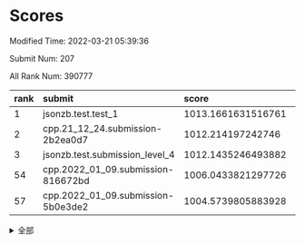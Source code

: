 # Scores

Modified Time: 2022-03-21 05:39:36

Submit Num: 207

All Rank Num: 390777

| rank |               submit               |       score        |       sigma        | pk_num |
| :--- | :--------------------------------- | :----------------- | :----------------- | :----- |
| 1    | jsonzb.test.test_1                 | 1013.1661631516761 | 0.8010645515703216 | 7554   |
| 2    | cpp.21_12_24.submission-2b2ea0d7   | 1012.214197242746  | 0.7494759710333136 | 7552   |
| 3    | jsonzb.test.submission_level_4     | 1012.1435246493882 | 0.7706079285299637 | 7549   |
| 54   | cpp.2022_01_09.submission-816672bd | 1006.0433821297726 | 0.7262933850543708 | 7551   |
| 57   | cpp.2022_01_09.submission-5b0e3de2 | 1004.5739805883928 | 0.7186632220557498 | 7552   |


<details>
<summary>全部</summary>

| rank |                 submit                 |       score        |       sigma        | pk_num |
| :--- | :------------------------------------- | :----------------- | :----------------- | :----- |
| 1    | jsonzb.test.test_1                     | 1013.1661631516761 | 0.8010645515703216 | 7554   |
| 2    | cpp.21_12_24.submission-2b2ea0d7       | 1012.214197242746  | 0.7494759710333136 | 7552   |
| 3    | jsonzb.test.submission_level_4         | 1012.1435246493882 | 0.7706079285299637 | 7549   |
| 4    | gobigger.level_3.submission_level_3_36 | 1011.3997916846379 | 0.7664160187857139 | 7547   |
| 5    | gobigger.level_3.submission_level_3_0  | 1011.3025001869628 | 0.7593118241902166 | 7552   |
| 6    | gobigger.level_3.submission_level_3_15 | 1011.2918973969375 | 0.7748756140514409 | 7553   |
| 7    | gobigger.level_3.submission_level_3_2  | 1011.2509405175537 | 0.7638981060522773 | 7553   |
| 8    | gobigger.level_3.submission_level_3_43 | 1011.2090597712562 | 0.7556904473731718 | 7554   |
| 9    | gobigger.level_3.submission_level_3_3  | 1011.093346370882  | 0.7858206028159046 | 7545   |
| 10   | gobigger.level_3.submission_level_3_29 | 1011.0841733430253 | 0.7554878382303776 | 7552   |
| 11   | gobigger.level_3.submission_level_3_26 | 1011.0478682019327 | 0.7669078961176139 | 7555   |
| 12   | gobigger.level_3.submission_level_3_7  | 1010.9965944962591 | 0.7925951074221906 | 7555   |
| 13   | gobigger.level_3.submission_level_3_46 | 1010.9065230951147 | 0.7602780752726488 | 7555   |
| 14   | gobigger.level_3.submission_level_3_21 | 1010.7226134202451 | 0.7614710255069691 | 7553   |
| 15   | gobigger.level_3.submission_level_3_6  | 1010.6179469907627 | 0.7486001888839728 | 7549   |
| 16   | gobigger.level_3.submission_level_3_47 | 1010.3658740999708 | 0.7403978234327452 | 7552   |
| 17   | gobigger.level_3.submission_level_3_11 | 1010.3539908746752 | 0.7834860536999355 | 7554   |
| 18   | gobigger.level_3.submission_level_3_45 | 1010.2045259507014 | 0.7567154617148762 | 7556   |
| 19   | gobigger.level_3.submission_level_3_19 | 1010.1776479388961 | 0.7364539339147568 | 7552   |
| 20   | gobigger.level_3.submission_level_3_35 | 1010.1111022881657 | 0.7857705145477213 | 7550   |
| 21   | gobigger.level_3.submission_level_3_1  | 1010.1108186598933 | 0.7448879833050633 | 7551   |
| 22   | gobigger.level_3.submission_level_3_44 | 1010.0784653823644 | 0.7528464097611923 | 7545   |
| 23   | gobigger.level_3.submission_level_3_34 | 1010.042042866762  | 0.7622138582780992 | 7551   |
| 24   | gobigger.level_3.submission_level_3_10 | 1010.008896827769  | 0.759384970350175  | 7552   |
| 25   | gobigger.level_3.submission_level_3_12 | 1010.0037041171246 | 0.7490742688952841 | 7554   |
| 26   | gobigger.level_3.submission_level_3_39 | 1009.9634279325878 | 0.7382551856165138 | 7551   |
| 27   | gobigger.level_3.submission_level_3_49 | 1009.9515246724254 | 0.7608417348156855 | 7553   |
| 28   | gobigger.level_3.submission_level_3_5  | 1009.9426248558489 | 0.7527635302158814 | 7557   |
| 29   | gobigger.level_3.submission_level_3_4  | 1009.9418342490144 | 0.7631484859807615 | 7552   |
| 30   | gobigger.level_3.submission_level_3_16 | 1009.9395379121717 | 0.7656000381907315 | 7549   |
| 31   | gobigger.level_3.submission_level_3_31 | 1009.9099321371589 | 0.7516159372556097 | 7549   |
| 32   | gobigger.level_3.submission_level_3_33 | 1009.871526722457  | 0.7501713095571493 | 7549   |
| 33   | gobigger.level_3.submission_level_3_27 | 1009.8170064684375 | 0.738743686716015  | 7552   |
| 34   | gobigger.level_3.submission_level_3_14 | 1009.7858766225061 | 0.7496454333263664 | 7547   |
| 35   | gobigger.level_3.submission_level_3_22 | 1009.7368329868551 | 0.7609577806720198 | 7555   |
| 36   | gobigger.level_3.submission_level_3_37 | 1009.7212938147253 | 0.7823044838488975 | 7554   |
| 37   | gobigger.level_3.submission_level_3_41 | 1009.6400362500061 | 0.7504138788387652 | 7545   |
| 38   | gobigger.level_3.submission_level_3_23 | 1009.6035565217461 | 0.7428883523144925 | 7552   |
| 39   | gobigger.level_3.submission_level_3_8  | 1009.5796421732213 | 0.7764343867972007 | 7558   |
| 40   | gobigger.level_3.submission_level_3_20 | 1009.5437236887943 | 0.7334957247081294 | 7554   |
| 41   | gobigger.level_3.submission_level_3_28 | 1009.525097138064  | 0.7343714187784212 | 7551   |
| 42   | gobigger.level_3.submission_level_3_9  | 1009.4975186215536 | 0.748765966464719  | 7550   |
| 43   | gobigger.level_3.submission_level_3_17 | 1009.4859052846639 | 0.7461088601911184 | 7552   |
| 44   | gobigger.level_3.submission_level_3_42 | 1009.3282049455881 | 0.7636753107879081 | 7550   |
| 45   | gobigger.level_3.submission_level_3_25 | 1009.3226762502222 | 0.755907532569555  | 7555   |
| 46   | gobigger.level_3.submission_level_3_40 | 1009.225358070515  | 0.7407355465932324 | 7556   |
| 47   | gobigger.level_3.submission_level_3_18 | 1009.1752279578143 | 0.7521412033784763 | 7553   |
| 48   | gobigger.level_3.submission_level_3_38 | 1009.0974066567057 | 0.7661105938653241 | 7555   |
| 49   | gobigger.level_3.submission_level_3_24 | 1008.9586481618114 | 0.7627651496894178 | 7554   |
| 50   | gobigger.level_3.submission_level_3_30 | 1008.8909590912164 | 0.7672125796148463 | 7553   |
| 51   | gobigger.level_3.submission_level_3_13 | 1008.8290467875046 | 0.7429114010217958 | 7553   |
| 52   | gobigger.level_3.submission_level_3_48 | 1008.5200054577838 | 0.7433155903286729 | 7549   |
| 53   | gobigger.level_3.submission_level_3_32 | 1008.2123456365057 | 0.7381029362075319 | 7550   |
| 54   | cpp.2022_01_09.submission-816672bd     | 1006.0433821297726 | 0.7262933850543708 | 7551   |
| 55   | gobigger.level_1.submission_level_1_8  | 1005.263796419329  | 0.7229564084617068 | 7552   |
| 56   | gobigger.level_1.submission_level_1_3  | 1004.9877100347968 | 0.7121265371894767 | 7550   |
| 57   | cpp.2022_01_09.submission-5b0e3de2     | 1004.5739805883928 | 0.7186632220557498 | 7552   |
| 58   | gobigger.level_1.submission_level_1_21 | 1004.3043769209387 | 0.7236971696117991 | 7551   |
| 59   | gobigger.level_1.submission_level_1_45 | 1004.2383379685148 | 0.7210386820771132 | 7552   |
| 60   | gobigger.level_1.submission_level_1_19 | 1004.218328000034  | 0.716495928893633  | 7553   |
| 61   | gobigger.level_1.submission_level_1_13 | 1004.2132082181639 | 0.7173890524307379 | 7552   |
| 62   | gobigger.level_1.submission_level_1_41 | 1004.1533387616809 | 0.7245610674896943 | 7552   |
| 63   | gobigger.level_1.submission_level_1_1  | 1004.1286570366843 | 0.7092344524962919 | 7556   |
| 64   | gobigger.level_1.submission_level_1_35 | 1004.0837301450935 | 0.7293850817585535 | 7551   |
| 65   | gobigger.level_1.submission_level_1_2  | 1004.0372864127278 | 0.7103302097537302 | 7552   |
| 66   | gobigger.level_1.submission_level_1_5  | 1003.9328385716954 | 0.7130168945012738 | 7558   |
| 67   | gobigger.level_1.submission_level_1_46 | 1003.8804699637466 | 0.7214262389754249 | 7549   |
| 68   | gobigger.level_1.submission_level_1_23 | 1003.8467700169281 | 0.7189512923022219 | 7549   |
| 69   | gobigger.level_1.submission_level_1_37 | 1003.8299960538654 | 0.7347276297156281 | 7551   |
| 70   | gobigger.level_1.submission_level_1_17 | 1003.7321621101927 | 0.7317523654249143 | 7555   |
| 71   | gobigger.level_1.submission_level_1_40 | 1003.712160687791  | 0.7269791934107029 | 7551   |
| 72   | gobigger.level_1.submission_level_1_49 | 1003.6194239539514 | 0.7034091444673339 | 7549   |
| 73   | gobigger.level_1.submission_level_1_18 | 1003.6108873183293 | 0.7159040651538761 | 7544   |
| 74   | gobigger.level_1.submission_level_1_26 | 1003.5685102868183 | 0.7174245034697698 | 7551   |
| 75   | gobigger.level_1.submission_level_1_0  | 1003.5456254256568 | 0.7178250651912677 | 7543   |
| 76   | gobigger.level_1.submission_level_1_27 | 1003.5334451107719 | 0.7006230904854802 | 7554   |
| 77   | gobigger.level_1.submission_level_1_20 | 1003.4526624762719 | 0.7096134582576777 | 7548   |
| 78   | gobigger.level_1.submission_level_1_34 | 1003.3813459149715 | 0.709039373918694  | 7548   |
| 79   | gobigger.level_1.submission_level_1_15 | 1003.3423797427358 | 0.7152573829374791 | 7549   |
| 80   | gobigger.level_1.submission_level_1_4  | 1003.32633737635   | 0.7225576059240574 | 7556   |
| 81   | gobigger.level_1.submission_level_1_42 | 1003.2709583236802 | 0.7144968636386478 | 7549   |
| 82   | gobigger.level_1.submission_level_1_33 | 1003.2266184229056 | 0.7157796290365119 | 7550   |
| 83   | gobigger.level_1.submission_level_1_11 | 1003.1888664171076 | 0.7154632124218521 | 7553   |
| 84   | gobigger.level_1.submission_level_1_36 | 1003.1809260630858 | 0.7244652408564835 | 7552   |
| 85   | gobigger.level_1.submission_level_1_24 | 1003.1312598990747 | 0.7198881959512132 | 7553   |
| 86   | gobigger.level_1.submission_level_1_44 | 1003.123708200655  | 0.7177915441353966 | 7552   |
| 87   | gobigger.level_1.submission_level_1_43 | 1003.0658612682829 | 0.7125412739384445 | 7548   |
| 88   | gobigger.level_1.submission_level_1_25 | 1003.0270358870961 | 0.7203602472185561 | 7554   |
| 89   | gobigger.level_1.submission_level_1_32 | 1002.9770768620635 | 0.7153152809311899 | 7548   |
| 90   | gobigger.level_1.submission_level_1_31 | 1002.9762148968565 | 0.721300226811102  | 7553   |
| 91   | gobigger.level_1.submission_level_1_22 | 1002.9703460270798 | 0.7111395949851195 | 7552   |
| 92   | gobigger.level_1.submission_level_1_48 | 1002.9545975459489 | 0.7132540693511829 | 7550   |
| 93   | gobigger.level_1.submission_level_1_47 | 1002.8019923813985 | 0.7135900527277024 | 7549   |
| 94   | gobigger.level_1.submission_level_1_14 | 1002.7727387829241 | 0.7196216743965047 | 7558   |
| 95   | gobigger.level_1.submission_level_1_9  | 1002.7661055238588 | 0.7239060876051386 | 7553   |
| 96   | gobigger.level_1.submission_level_1_28 | 1002.7191128117491 | 0.7276792534915929 | 7551   |
| 97   | gobigger.level_1.submission_level_1_12 | 1002.6873296166375 | 0.7136461337315552 | 7552   |
| 98   | gobigger.level_1.submission_level_1_30 | 1002.6682532576896 | 0.7194377029149642 | 7555   |
| 99   | gobigger.level_1.submission_level_1_16 | 1002.6103395507059 | 0.7029921353952195 | 7545   |
| 100  | gobigger.level_1.submission_level_1_38 | 1002.6065399723058 | 0.7209854029362828 | 7551   |
| 101  | gobigger.level_1.submission_level_1_29 | 1002.505723660804  | 0.715746693526081  | 7556   |
| 102  | gobigger.level_1.submission_level_1_10 | 1002.4952267243534 | 0.7139017382173829 | 7551   |
| 103  | gobigger.level_1.submission_level_1_6  | 1002.2567181286981 | 0.7171473736722209 | 7554   |
| 104  | gobigger.level_1.submission_level_1_7  | 1002.229728830691  | 0.7111132480821653 | 7548   |
| 105  | gobigger.level_1.submission_level_1_39 | 1001.5498137235022 | 0.7049397776580599 | 7548   |
| 106  | gobigger.random.submission_random_34   | 997.2835166084286  | 0.7108570149955089 | 7549   |
| 107  | gobigger.random.submission_random_1    | 997.2142070250998  | 0.716677634368261  | 7551   |
| 108  | gobigger.random.submission_random_19   | 997.0849121863558  | 0.708048614654367  | 7554   |
| 109  | gobigger.random.submission_random_30   | 997.023603652201   | 0.7038547625794064 | 7552   |
| 110  | gobigger.random.submission_random_3    | 996.7070891697053  | 0.7063273356874856 | 7550   |
| 111  | gobigger.random.submission_random_45   | 996.6932712723689  | 0.7166069363806201 | 7542   |
| 112  | gobigger.random.submission_random_22   | 996.6550363764121  | 0.7042817536018261 | 7551   |
| 113  | gobigger.random.submission_random_48   | 996.6272612000748  | 0.7093679639367463 | 7552   |
| 114  | gobigger.random.submission_random_18   | 996.514871410317   | 0.7290023970308835 | 7548   |
| 115  | gobigger.random.submission_random_28   | 996.4827170241682  | 0.7081889491052658 | 7553   |
| 116  | gobigger.random.submission_random_37   | 996.4059776527893  | 0.7033482897954159 | 7552   |
| 117  | gobigger.random.submission_random_7    | 996.3870674940237  | 0.7141238759892736 | 7553   |
| 118  | gobigger.random.submission_random_38   | 996.3533448975054  | 0.6960405739917678 | 7552   |
| 119  | gobigger.random.submission_random_16   | 996.3266906712182  | 0.7034540018416477 | 7554   |
| 120  | gobigger.random.submission_random_33   | 996.2159577823531  | 0.7123242243653083 | 7552   |
| 121  | gobigger.random.submission_random_47   | 996.087324798291   | 0.7149679956715913 | 7549   |
| 122  | gobigger.random.submission_random_12   | 996.081916082931   | 0.7134164339296402 | 7551   |
| 123  | gobigger.random.submission_random_25   | 996.0818960428746  | 0.7098520755545151 | 7556   |
| 124  | gobigger.random.submission_random_17   | 996.0585160580935  | 0.6964860131591321 | 7554   |
| 125  | gobigger.random.submission_random_14   | 996.0539614111021  | 0.7113694413832036 | 7553   |
| 126  | gobigger.random.submission_random_21   | 995.9982268706871  | 0.7243350698375448 | 7552   |
| 127  | gobigger.random.submission_random_20   | 995.9854292085347  | 0.6997447874830186 | 7549   |
| 128  | gobigger.random.submission_random_49   | 995.9316486055994  | 0.7106075808590046 | 7553   |
| 129  | gobigger.random.submission_random_36   | 995.9219013219107  | 0.7067272617974552 | 7547   |
| 130  | gobigger.random.submission_random_42   | 995.8948262184246  | 0.7166522205857344 | 7549   |
| 131  | gobigger.random.submission_random_24   | 995.8938358800058  | 0.7098849711637288 | 7553   |
| 132  | gobigger.random.submission_random_6    | 995.8816580740347  | 0.7049507845816085 | 7550   |
| 133  | gobigger.random.submission_random_13   | 995.8502918528656  | 0.7001817099785735 | 7549   |
| 134  | gobigger.random.submission_random_44   | 995.8268115665944  | 0.6984712982704075 | 7546   |
| 135  | gobigger.random.submission_random_2    | 995.8208453056162  | 0.7167334986817405 | 7552   |
| 136  | gobigger.random.submission_random_43   | 995.7635874553868  | 0.7069656301937233 | 7551   |
| 137  | gobigger.random.submission_random_26   | 995.7537858485839  | 0.7154684766753203 | 7551   |
| 138  | gobigger.random.submission_random_41   | 995.7386964714793  | 0.7117097753752822 | 7548   |
| 139  | gobigger.random.submission_random_39   | 995.7077844704032  | 0.7137079095960805 | 7548   |
| 140  | gobigger.random.submission_random_31   | 995.6999769262862  | 0.7097030445861718 | 7551   |
| 141  | gobigger.random.submission_random_35   | 995.6855933772184  | 0.7188379917694376 | 7553   |
| 142  | gobigger.random.submission_random_40   | 995.6693283741387  | 0.7094861124690183 | 7551   |
| 143  | gobigger.random.submission_random_15   | 995.6023170329581  | 0.7180978564004956 | 7552   |
| 144  | gobigger.random.submission_random_9    | 995.521064832575   | 0.7208625047108083 | 7548   |
| 145  | gobigger.random.submission_random_46   | 995.4435461659261  | 0.7108322691423554 | 7553   |
| 146  | gobigger.random.submission_random_32   | 995.429951394661   | 0.7165323795574083 | 7551   |
| 147  | gobigger.random.submission_random_10   | 995.4049251400584  | 0.7109214590196498 | 7554   |
| 148  | gobigger.random.submission_random_23   | 995.3814079473079  | 0.7310492855739171 | 7548   |
| 149  | gobigger.random.submission_random_0    | 995.3632340685556  | 0.7215651295157591 | 7550   |
| 150  | gobigger.random.submission_random_27   | 995.2696313367586  | 0.7077838369592545 | 7554   |
| 151  | gobigger.random.submission_random_11   | 995.2612481176101  | 0.7092886705405275 | 7554   |
| 152  | gobigger.random.submission_random_8    | 995.2296388690772  | 0.733569707766808  | 7547   |
| 153  | gobigger.random.submission_random_4    | 995.1123217513436  | 0.7169116059960117 | 7549   |
| 154  | gobigger.random.submission_random_5    | 995.0610643730055  | 0.7115464259934292 | 7547   |
| 155  | gobigger.level_2.submission_level_2_5  | 994.5738326369227  | 0.7192762986548341 | 7551   |
| 156  | gobigger.random.submission_random_29   | 994.4178735244672  | 0.7394787981646496 | 7546   |
| 157  | gobigger.level_2.submission_level_2_44 | 993.7933534029322  | 0.737425124165911  | 7553   |
| 158  | gobigger.level_2.submission_level_2_32 | 993.6584588094191  | 0.717618651992721  | 7553   |
| 159  | gobigger.level_2.submission_level_2_37 | 993.6042048577912  | 0.7243401602419728 | 7551   |
| 160  | gobigger.level_2.submission_level_2_28 | 993.5913064580441  | 0.7336236046699995 | 7550   |
| 161  | gobigger.level_2.submission_level_2_1  | 993.189347981695   | 0.7303605232614964 | 7556   |
| 162  | gobigger.level_2.submission_level_2_13 | 993.1653195384005  | 0.7414133748737632 | 7552   |
| 163  | gobigger.level_2.submission_level_2_10 | 993.1533985427682  | 0.7414542205451624 | 7551   |
| 164  | gobigger.level_2.submission_level_2_27 | 992.9968558503191  | 0.7411069439066511 | 7553   |
| 165  | gobigger.level_2.submission_level_2_18 | 992.9081877989578  | 0.732498411006717  | 7550   |
| 166  | gobigger.level_2.submission_level_2_38 | 992.9028666086999  | 0.7374378728033265 | 7554   |
| 167  | gobigger.level_2.submission_level_2_14 | 992.8298437613226  | 0.7624327077193475 | 7551   |
| 168  | gobigger.level_2.submission_level_2_0  | 992.8257513618626  | 0.735205676736309  | 7548   |
| 169  | gobigger.level_2.submission_level_2_30 | 992.7771333833192  | 0.7219316669117413 | 7550   |
| 170  | gobigger.level_2.submission_level_2_49 | 992.4162947897036  | 0.7446565162668569 | 7553   |
| 171  | gobigger.level_2.submission_level_2_34 | 992.3033832341526  | 0.7461976732560253 | 7551   |
| 172  | gobigger.level_2.submission_level_2_39 | 992.2642907748186  | 0.7380352136503243 | 7550   |
| 173  | gobigger.level_2.submission_level_2_24 | 992.2580302358978  | 0.7407579751228416 | 7552   |
| 174  | gobigger.level_2.submission_level_2_20 | 992.2110250443868  | 0.7406079724690879 | 7549   |
| 175  | gobigger.level_2.submission_level_2_17 | 992.2062488098679  | 0.7578836844114507 | 7554   |
| 176  | gobigger.level_2.submission_level_2_45 | 992.1996332395537  | 0.7313992408829035 | 7553   |
| 177  | gobigger.level_2.submission_level_2_22 | 992.1366452659107  | 0.7470512363045095 | 7551   |
| 178  | gobigger.level_2.submission_level_2_33 | 992.1325231846326  | 0.7441180024512434 | 7552   |
| 179  | gobigger.level_2.submission_level_2_16 | 992.0960620421381  | 0.7458649091627569 | 7548   |
| 180  | gobigger.level_2.submission_level_2_19 | 992.0648350083027  | 0.752905031743549  | 7547   |
| 181  | gobigger.level_2.submission_level_2_42 | 992.0461862722154  | 0.7512348763885821 | 7557   |
| 182  | gobigger.level_2.submission_level_2_40 | 991.9468254191588  | 0.7405410016898887 | 7554   |
| 183  | gobigger.level_2.submission_level_2_7  | 991.8670966854423  | 0.7314613891376945 | 7552   |
| 184  | gobigger.level_2.submission_level_2_6  | 991.751254119456   | 0.7397861962551718 | 7551   |
| 185  | gobigger.level_2.submission_level_2_29 | 991.7328118603994  | 0.7456776715412062 | 7551   |
| 186  | gobigger.level_2.submission_level_2_47 | 991.7145108630529  | 0.7547064012314905 | 7550   |
| 187  | gobigger.level_2.submission_level_2_26 | 991.6622509177512  | 0.7283549780571906 | 7548   |
| 188  | gobigger.level_2.submission_level_2_2  | 991.6003182530537  | 0.7480650524488013 | 7555   |
| 189  | gobigger.level_2.submission_level_2_43 | 991.5977541904037  | 0.7444548811532018 | 7551   |
| 190  | gobigger.level_2.submission_level_2_8  | 991.5659858576751  | 0.7485144975652908 | 7554   |
| 191  | gobigger.level_2.submission_level_2_35 | 991.490217738562   | 0.7558031307976494 | 7552   |
| 192  | gobigger.level_2.submission_level_2_46 | 991.4386149842477  | 0.7607510934137007 | 7555   |
| 193  | gobigger.level_2.submission_level_2_15 | 991.4244402358712  | 0.7510189825301593 | 7545   |
| 194  | gobigger.level_2.submission_level_2_21 | 991.3816590186761  | 0.7499941030527999 | 7551   |
| 195  | gobigger.level_2.submission_level_2_9  | 991.3285356467096  | 0.7593140806757215 | 7549   |
| 196  | gobigger.level_2.submission_level_2_48 | 991.2916748491226  | 0.7553064621671745 | 7551   |
| 197  | gobigger.level_2.submission_level_2_25 | 991.2882691350069  | 0.7753499798643636 | 7550   |
| 198  | gobigger.level_2.submission_level_2_11 | 991.2821519181364  | 0.7665802885211928 | 7551   |
| 199  | gobigger.level_2.submission_level_2_4  | 991.2417879445254  | 0.7678626335234956 | 7551   |
| 200  | gobigger.level_2.submission_level_2_3  | 991.2133981641998  | 0.7455030512188511 | 7550   |
| 201  | gobigger.level_2.submission_level_2_23 | 991.0968757125628  | 0.7753747233001198 | 7547   |
| 202  | gobigger.level_2.submission_level_2_31 | 990.9556880498658  | 0.7717542263524356 | 7551   |
| 203  | gobigger.level_2.submission_level_2_41 | 990.5919169826525  | 0.7669502512811109 | 7548   |
| 204  | gobigger.level_2.submission_level_2_36 | 990.4509979155864  | 0.7569810398888879 | 7548   |
| 205  | gobigger.level_2.submission_level_2_12 | 990.2398573708058  | 0.7602332766768389 | 7552   |
| 206  | gobigger.none.submission_none_1        | 974.7897614553941  | 1.685540667022501  | 7552   |
| 207  | gobigger.none.submission_none_0        | 974.7624564611684  | 1.4952863052189256 | 7551   |

</details>